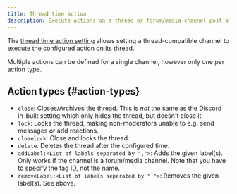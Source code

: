 ```yaml
---
title: Thread time action
description: Execute actions on a thread or forum/media channel post after the configured time.
---
```


The [thread time action setting](https://tomatenkuchen.com/dashboard/settings#threadTimeAction) allows setting a thread-compatible channel to execute the configured action on its thread.

Multiple actions can be defined for a single channel, however only one per action type.

## Action types {#action-types}

- `close`: Closes/Archives the thread. This is *not* the same as the Discord in-built setting which only hides the thread, but doesn't close it.
- `lock`: Locks the thread, making non-moderators unable to e.g. send messages or add reactions.
- `closelock`: Close and locks the thread.
- `delete`: Deletes the thread after the configured time.
- `addLabel:<List of labels separated by ",">`: Adds the given label(s). Only works if the channel is a forum/media channel. Note that you have to specify the [tag ID](/id), not the name.
- `removeLabel:<List of labels separated by ",">`: Removes the given label(s). See above.
